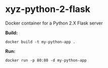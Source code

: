 # xyz-python-2-flask

Docker container for a Python 2.X Flask server

**Build:**

    docker build -t my-python-app .

**Run:**

    docker run -p 80:80 -d my-python-app

